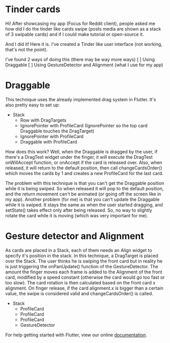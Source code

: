# Tinder cards

Hi! After showcasing my app (Focus for Reddit client), people asked me how did I do the tinder like cards swipe (posts media are shown as a stack of 3 swipable cards) and if I could make tutorial or open-source it.

And I did it! Here it is. I've created a Tinder like user interface (not working, that's not the point).

I've found 2 ways of doing this (there may be way more ways)
 [ ] Using Draggable
 [ ] Using GestureDetector and Alignment (what I use for my app)

# Draggable
This technique uses the already implemented drag system in Flutter. It's also pretty easy to set up:
 - Stack
   - Row with DragTargets
   - IgnorePointer with ProfileCard (IgnorePointer so the top card Draggable touches the DragTarget)
   - IgnorePointer with ProfileCard
   - Draggable with ProfileCard

How does this work? Well, when the Draggable is dragged by the user, if there's a DragTest widget under the finger, it will execute the DragTest onWillAccept function, or onAccept if the card is released over. Also, when released, it will return to the default position, then call changeCardsOrder() which moves the cards by 1 and creates a new ProfileCard for the last card.

The problem with this technique is that you can't get the Draggable position while it is being swiped. So when released it will pop to the default position, and the return movement can't be animated (or going off the screen like in my app). Another problem (for me) is that you can't update the Draggable while it is swiped. It stays the same as when the user started dragging, and setState() takes effect only after being released. So, no way to slightly rotate the card while it is moving (which was very important for me).

# Gesture detector and Alignment
As cards are placed in a Stack, each of them needs an Align widget to specify it's position in the stack. In this technique, a DragTarget is placed over the Stack.
The user thinks he is swiping the front card but in reality he is just triggering the onPanUpdate() function of the GestureDetector. The amount the finger moves each frame is added to the Alignment of the front card, modified by a speed constant (otherwise the card would go too fast or too slow).
The card rotation is then calculated based on the front card x alignment. On finger release, if the card alignment.x is bigger than a certain value, the swipe is considered valid and changeCardsOrder() is called.
 - Stack
   - ProfileCard
   - ProfileCard
   - ProfileCard
   - GestureDetector

For help getting started with Flutter, view our online
[documentation](https://flutter.io/).